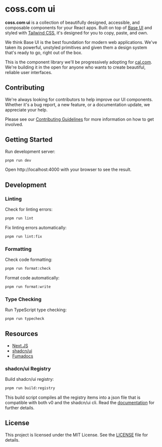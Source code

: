 # coss.com ui

**coss.com ui** is a collection of beautifully designed, accessible, and composable components for your React apps. Built on top of [Base UI](https://base-ui.com/) and styled with [Tailwind CSS](https://tailwindcss.com/), it's designed for you to copy, paste, and own.

We think Base UI is the best foundation for modern web applications. We've taken its powerful, unstyled primitives and given them a design system that's ready to go, right out of the box.

This is the component library we'll be progressively adopting for [cal.com](https://cal.com). We're building it in the open for anyone who wants to create beautiful, reliable user interfaces.

## Contributing

We're always looking for contributors to help improve our UI components. Whether it's a bug report, a new feature, or a documentation update, we appreciate your help.

Please see our [Contributing Guidelines](CONTRIBUTING.md) for more information on how to get involved.

## Getting Started

Run development server:

```sh
pnpm run dev
```

Open http://localhost:4000 with your browser to see the result.

## Development

### Linting

Check for linting errors:

```sh
pnpm run lint
```

Fix linting errors automatically:

```sh
pnpm run lint:fix
```

### Formatting

Check code formatting:

```sh
pnpm run format:check
```

Format code automatically:

```sh
pnpm run format:write
```

### Type Checking

Run TypeScript type checking:

```sh
pnpm run typecheck
```

## Resources

- [Next.JS](https://nextjs.org/)
- [shadcn/ui](https://ui.shadcn.com/docs/registry)
- [Fumadocs](https://fumadocs.dev/)

### shadcn/ui Registry

Build shadcn/ui registry:

```sh
pnpm run build:registry
```

This build script compiles all the registry items into a json file that is compatible with both v0 and the shadcn/ui cli. Read the [documentation](https://ui.shadcn.com/docs/registry) for further details.

## License

This project is licensed under the MIT License. See the [LICENSE](../../LICENSING.md) file for details.
